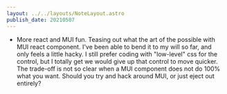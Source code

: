 ```yaml
---
layout: ../../layouts/NoteLayout.astro
publish_date: 20210507
---
```


- More react and MUI fun. Teasing out what the art of the possible with MUI react component. I've been able to bend it to my will so far, and only feels a little hacky. I still prefer coding with "low-level" css for the control, but I totally get we would give up that control to move quicker. The trade-off is not so clear when a MUI component does not do 100% what you want. Should you try and hack around MUI, or just eject out entirely?
